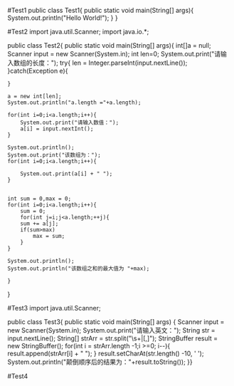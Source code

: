 #Test1
public class Test1{
   public static void main(String[] args){
	System.out.println("Hello World!");
   }
}


#Test2
import java.util.Scanner;
import java.io.*;

public class Test2{
    public static void main(String[] args){
	int[]a = null;
	Scanner input = new Scanner(System.in);
	int len=0;
	System.out.print("请输入数组的长度：");
	try{
	    len = Integer.parseInt(input.nextLine());
	}catch(Exception e){
	
	}
	
	a = new int[len];
	System.out.println("a.length ="+a.length);
	
	for(int i=0;i<a.length;i++){
	    System.out.print("请输入数值：");
	    a[i] = input.nextInt();
	}
	
	System.out.println();
	System.out.print("该数组为：");
	for(int i=0;i<a.length;i++){
	    
	    System.out.print(a[i] + " ");
	}
	
	
	int sum = 0,max = 0;
	for(int i=0;i<a.length;i++){
	    sum = 0;
	    for(int j=i;j<a.length;++j){
		sum += a[j];
		if(sum>max)
		    max = sum;
	    }
	}
	
	System.out.println();
	System.out.println("该数组之和的最大值为 "+max);

    }
    
    
}



#Test3
import java.util.Scanner;

public class Test3{
    public static void main(String[] args) {
	Scanner input = new Scanner(System.in);
	System.out.print("请输入英文：");
	String str = input.nextLine();
        String[] strArr = str.split("\\s+|[,]");
        StringBuffer result = new StringBuffer();
        for(int i = strArr.length -1;i >=0; i--){
            result.append(strArr[i] + " ");
        }
        result.setCharAt(str.length() -10, ' ');
        System.out.println("颠倒顺序后的结果为："+result.toString());
}}


#Test4
